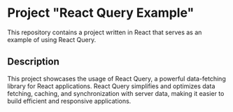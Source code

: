 # Project "React Query Example"

This repository contains a project written in React that serves as an example of using React Query.

## Description

This project showcases the usage of React Query, a powerful data-fetching library for React applications. React Query simplifies and optimizes data fetching, caching, and synchronization with server data, making it easier to build efficient and responsive applications.